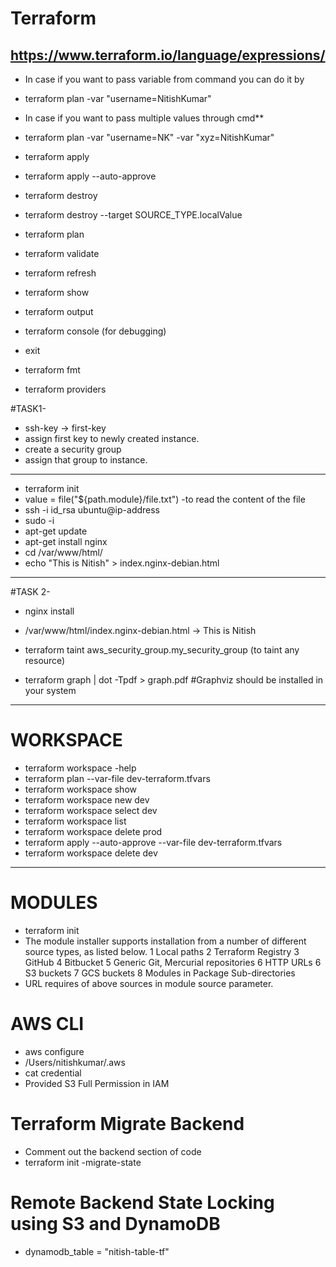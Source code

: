 # Terraform
## https://www.terraform.io/language/expressions/


- In case if you want to pass variable from command you can do it by
- terraform plan -var "username=NitishKumar"
- In case if you want to pass multiple values through cmd**
- terraform plan -var "username=NK" -var "xyz=NitishKumar"

- terraform apply
- terraform apply --auto-approve
- terraform destroy
- terraform destroy --target SOURCE_TYPE.localValue
- terraform plan
- terraform validate
- terraform refresh
- terraform show
- terraform output
- terraform console (for debugging)
- exit
- terraform fmt
- terraform providers

#TASK1-
- ssh-key -> first-key
- assign first key to newly created instance.
- create a security group
- assign that group to instance.
--------------------------------------------------------------------------
- terraform init
- value = file("${path.module}/file.txt") -to read the content of the file
- ssh -i id_rsa ubuntu@ip-address
- sudo -i
- apt-get update
- apt-get install nginx
- cd /var/www/html/
- echo "This is Nitish" > index.nginx-debian.html
--------------------------------------------------------------------------
#TASK 2-
- nginx install
- /var/www/html/index.nginx-debian.html -> This is Nitish

- terraform taint aws_security_group.my_security_group (to taint any resource)
- terraform graph | dot -Tpdf > graph.pdf #Graphviz should be installed in your system

--------------------------------------------------------------------------

# WORKSPACE
- terraform workspace -help
- terraform plan --var-file dev-terraform.tfvars
- terraform workspace show
- terraform workspace new dev
- terraform workspace select dev
- terraform workspace list
- terraform workspace delete prod
- terraform apply --auto-approve --var-file dev-terraform.tfvars
- terraform workspace delete dev

--------------------------------------------------------------------------

# MODULES

- terraform init
- The module installer supports installation from a number of different source types, as listed below.
1 Local paths
2 Terraform Registry
3 GitHub
4 Bitbucket
5 Generic Git, Mercurial repositories
6 HTTP URLs
6 S3 buckets
7 GCS buckets
8 Modules in Package Sub-directories
- URL requires of above sources in module source parameter.

# AWS CLI

- aws configure
- /Users/nitishkumar/.aws
- cat credential
- Provided S3 Full Permission in IAM

# Terraform Migrate Backend

- Comment out the backend section of code
- terraform init -migrate-state

# Remote Backend State Locking using S3 and DynamoDB

- dynamodb_table = "nitish-table-tf"
